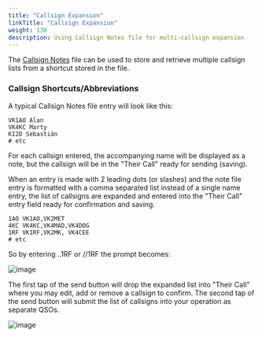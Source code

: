 ```yaml
---
title: "Callsign Expansion"
linkTitle: "Callsign Expansion"
weight: 130
description: Using Callsign Notes file for multi-callsign expansion
---
```

The [Callsign Notes](../callsign-notes/) file can be used to store and retrieve multiple callsign lists from a shortcut stored in the file.

### Callsign Shortcuts/Abbreviations
A typical Callsign Notes file entry will look like this:
```
VK1AO Alan
VK4KC Marty
KI2D Sebastián
# etc
```
For each callsign entered, the accompanying name will be displayed as a note, but the callsign will be in the "Their Call" ready for sending (saving).

When an entry is made with 2 leading dots (or slashes) and the note file entry is formatted with a comma separated list instead of a single name entry, the list of callsigns are expanded and entered into the "Their Call" entry field ready for confirmation and saving.
```
1AO VK1AO,VK2MET
4KC VK4KC,VK4MAD,VK4DOG
1RF VK1RF,VK2MK, VK4CEE
# etc
```
So by entering ..1RF or //1RF the prompt becomes:

![image](./expansion-1.png)

The first tap of the send button will drop the expanded list into "Their Call" where you may edit, add or remove a callsign to confirm.
The second tap of the send button will submit the list of callsigns into your operation as separate QSOs.

![image](./expansion-2.png)

